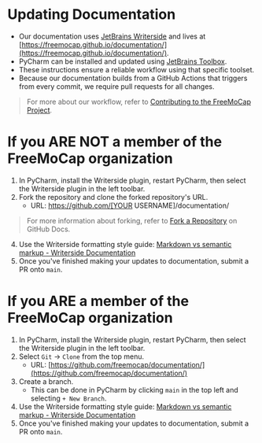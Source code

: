 # Updating Documentation

* Our documentation uses [JetBrains Writerside](https://www.jetbrains.com/pycharm/) and lives at [https://freemocap.github.io/documentation/](https://freemocap.github.io/documentation/).
* PyCharm can be installed and updated using [JetBrains Toolbox](https://www.jetbrains.com/toolbox-app/).
* These instructions ensure a reliable workflow using that specific toolset.
* Because our documentation builds from a GitHub Actions that triggers from every commit, we require pull requests for all changes.  

> For more about our workflow, refer to [Contributing to the FreeMoCap Project](https://freemocap.github.io/documentation/contributing-index.html).

# If you **ARE NOT** a member of the FreeMoCap organization

1.  In PyCharm, install the Writerside plugin, restart PyCharm, then select the Writerside plugin in the left toolbar. 
2. Fork the repository and clone the forked repository's URL.
    * URL: https://github.com/[YOUR USERNAME]/documentation/
> For more information about forking, refer to [Fork a Repository](https://docs.github.com/en/pull-requests/collaborating-with-pull-requests/working-with-forks/fork-a-repo) on GitHub Docs.
4. Use the Writerside formatting style guide: [Markdown vs semantic markup - Writerside Documentation](https://www.jetbrains.com/help/writerside/markup-reference.html)
5. Once you've finished making your updates to documentation, submit a PR onto `main`.

# If you **ARE** a member of the FreeMoCap organization

1. In PyCharm, install the Writerside plugin, restart PyCharm, then select the Writerside plugin in the left toolbar. 
2. Select `Git` → `Clone` from the top menu.
    * URL: [https://github.com/freemocap/documentation/](https://github.com/freemocap/documentation/)
3. Create a branch. 
    * This can be done in PyCharm by clicking `main` in the top left and selecting `+ New Branch`.
4. Use the Writerside formatting style guide: [Markdown vs semantic markup - Writerside Documentation](https://www.jetbrains.com/help/writerside/markup-reference.html)
5. Once you've finished making your updates to documentation, submit a PR onto `main`.